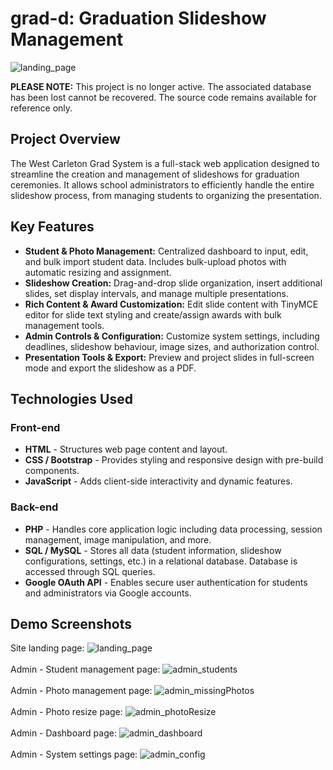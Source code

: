 # grad-d: Graduation Slideshow Management

![landing_page](https://github.com/user-attachments/assets/d618f86f-bd1e-4d9a-94ae-7603856ce111)

**PLEASE NOTE:** This project is no longer active. The associated database has been lost cannot be recovered. The source code remains available for reference only.

## Project Overview

The West Carleton Grad System is a full-stack web application designed to streamline the creation and management of slideshows for graduation ceremonies. It allows school administrators to efficiently handle the entire slideshow process, from managing students to organizing the presentation.

## Key Features

- **Student & Photo Management:** Centralized dashboard to input, edit, and bulk import student data. Includes bulk-upload photos with automatic resizing and assignment.
- **Slideshow Creation:** Drag-and-drop slide organization, insert additional slides, set display intervals, and manage multiple presentations.
- **Rich Content & Award Customization:** Edit slide content with TinyMCE editor for slide text styling and create/assign awards with bulk management tools.
- **Admin Controls & Configuration:** Customize system settings, including deadlines, slideshow behaviour, image sizes, and authorization control.
- **Presentation Tools & Export:** Preview and project slides in full-screen mode and export the slideshow as a PDF.
  
## Technologies Used

### Front-end

- **HTML** - Structures web page content and layout.
- **CSS / Bootstrap** - Provides styling and responsive design with pre-build components.
- **JavaScript** - Adds client-side interactivity and dynamic features.

### Back-end

- **PHP** - Handles core application logic including data processing, session management, image manipulation, and more.
- **SQL / MySQL** - Stores all data (student information, slideshow configurations, settings, etc.) in a relational database. Database is accessed through SQL queries.
- **Google OAuth API** - Enables secure user authentication for students and administrators via Google accounts.

## Demo Screenshots

Site landing page:
![landing_page](https://github.com/user-attachments/assets/d618f86f-bd1e-4d9a-94ae-7603856ce111)
<br><br>
Admin - Student management page:
![admin_students](https://github.com/user-attachments/assets/457eb96f-ac58-481d-9435-56579098fdfe)
<br><br>
Admin - Photo management page:
![admin_missingPhotos](https://github.com/user-attachments/assets/5cbbd117-53ca-4866-ab3e-5f2ec3244f7b)
<br><br>
Admin - Photo resize page:
![admin_photoResize](https://github.com/user-attachments/assets/3892fab3-32ac-46cd-bbce-7f3df5f67fff)
<br><br>
Admin - Dashboard page:
![admin_dashboard](https://github.com/user-attachments/assets/af89277a-6b9d-4c15-ad0b-771f77558deb)
<br><br>
Admin - System settings page:
![admin_config](https://github.com/user-attachments/assets/d4720542-dcdd-44f6-83f3-10120c29985e)
